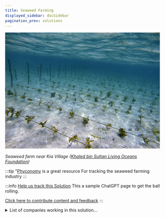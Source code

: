 ```yaml
---
title: Seaweed Farming
displayed_sidebar: docSidebar
pagination_prev: solutions
---
```

![](/../static/img/seaweed-farming.jpg)

*Seaweed farm near Kia Village ([Khaled bin Sultan Living Oceans Foundation](https://www.livingoceansfoundation.org/sustainable-seaweed-farming-part-1/))*

:::tip "[Phyconomy](https://phyconomy.net) is a great resource
For tracking the seaweed farming industry
:::

:::info [Help us track this Solution](contribute)
This a sample ChatGPT page to get the ball rolling.

[Click here to contribute content and feedback](contribute)
:::

<details>
        <summary>List of companies working in this solution...</summary>
         <em>Note: this is an experimental feature. Accuracy not guaranteed</em>
        <div>
            <ul>
             
                <li><a href="http://cellana.com">Cellana</a></li>
            
                <li><a href="https://phyconomy.net">Phyconomy</a></li>
            
                <li><a href="http://www.aljadix.com/">Aljadix</a></li>
            
            </ul>
        </div>
        </details>


:::company
  #### [View open jobs in this Solution](https://climatebase.org/jobs?l=&q=&drawdown_solutions=Seaweed+Farming)
:::

## Overview

- Seaweed Farming: Developing seaweed cultivation to combat climate change with advanced technologies.

## Progress Made

- **Automated Farming Systems**: Reduced cost by eliminating manual labor.
- **Seaweed Breeding Programs**: Developed disease-resistant strains, improved quality.
- **New Processing Technologies**: Extracted valuable compounds like carrageenan and agar.
- **Ocean Solution Farms**: Uses photosynthesis to convert CO2 into seaweed, mitigating climate change.

## Lessons Learned

- **Effective Carbon Capture**: Seaweed farming captures CO2 and improves water quality.
- **Habitat Creation**: Provides habitat for marine life while addressing climate change.
- **Need for Planning and Management**: Successful seaweed farming requires careful management.
- **Industry Players**: Companies and organizations actively developing and implementing seaweed farming.
- **Global Success Stories**: Several successful seaweed farming projects globally.
- **Potential and Challenges**: Seaweed farming holds potential for climate change reversal, but challenges remain.

## Challenges Ahead

- **Scaling Production**: Global seaweed production must increase by a factor of 1000 to make significant climate impact.
- **Widespread Adoption Challenges**: Overcoming obstacles such as suitable farm locations, CO2 and nutrient supply, environmental impact.
- **Prominent Players**: Companies like Seaweed Energy Solutions, GreenWave, and Ocean Promise are pioneering seaweed farming.

## Best Path Forward

- **Research and Development**: Continued research needed for large-scale adoption.
- **Carbon Sequestration Potential**: Seaweed farming can significantly reduce CO2 levels.
- **Significant Industry Progress**: Companies and organizations have made substantial strides.
- **Potential Climate Impact**: Large-scale seaweed farming can effectively combat climate change.
